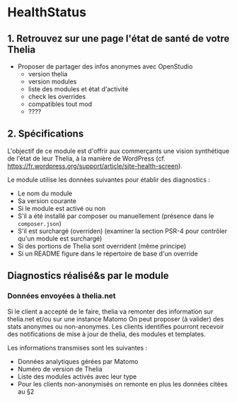 # HealthStatus

## 1. Retrouvez sur une page l'état de santé de votre Thelia

- Proposer de partager des infos anonymes avec OpenStudio
    - version thelia
    - version modules
    - liste des modules et état d'activité
    - check les overrides
    - compatibles tout mod
    - ????

## 2. Spécifications

L'objectif de ce module est d'offrir aux commerçants une vision synthétique de l'état de leur Thelia,
à la manière de WordPress (cf. https://fr.wordpress.org/support/article/site-health-screen).

Le module utilise les données suivantes pour établir des diagnostics :

- Le nom du module
- Sa version courante
- Si le module est activé ou non
- S'il a été installé par composer ou manuellement (présence dans le `composer.json`)
- S'il est surchargé (overriden) (examiner la section PSR-4 pour contrôler qu'un module est surchargé)
- Si des portions de Thelia sont overrident (même principe)
- Si un README figure dans le répertoire de base d'un override

## Diagnostics réalisé&s par le module



### Données envoyées à thelia.net

Si le client a accepté de le faire, thelia va remonter des information sur thelia.net et/ou sur une instance Matomo
On peut proposer (à valider) des stats anonymes ou non-anonymes. Les clients identifies pourront recevoir
des notifications de mise à jour de thelia, des modules et templates.

Les informations transmises sont les suivantes :

- Données analytiques gérées par Matomo
- Numéro de version de Thelia
- Liste des modules activés avec leur type
- Pour les clients non-anonymisés on remonte en plus les données citées au §2
